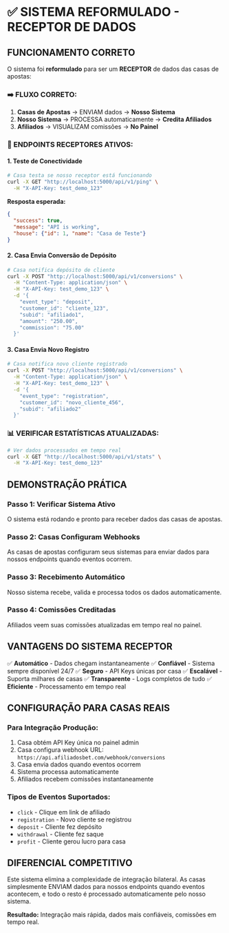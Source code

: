 # ✅ SISTEMA REFORMULADO - RECEPTOR DE DADOS

## FUNCIONAMENTO CORRETO

O sistema foi **reformulado** para ser um **RECEPTOR** de dados das casas de apostas:

### ➡️ FLUXO CORRETO:
1. **Casas de Apostas** → ENVIAM dados → **Nosso Sistema**
2. **Nosso Sistema** → PROCESSA automaticamente → **Credita Afiliados**
3. **Afiliados** → VISUALIZAM comissões → **No Painel**

### 🎯 ENDPOINTS RECEPTORES ATIVOS:

#### 1. Teste de Conectividade
```bash
# Casa testa se nosso receptor está funcionando
curl -X GET "http://localhost:5000/api/v1/ping" \
  -H "X-API-Key: test_demo_123"
```

**Resposta esperada:**
```json
{
  "success": true,
  "message": "API is working",
  "house": {"id": 1, "name": "Casa de Teste"}
}
```

#### 2. Casa Envia Conversão de Depósito
```bash
# Casa notifica depósito de cliente
curl -X POST "http://localhost:5000/api/v1/conversions" \
  -H "Content-Type: application/json" \
  -H "X-API-Key: test_demo_123" \
  -d '{
    "event_type": "deposit",
    "customer_id": "cliente_123",
    "subid": "afiliado1",
    "amount": "250.00",
    "commission": "75.00"
  }'
```

#### 3. Casa Envia Novo Registro
```bash
# Casa notifica novo cliente registrado
curl -X POST "http://localhost:5000/api/v1/conversions" \
  -H "Content-Type: application/json" \
  -H "X-API-Key: test_demo_123" \
  -d '{
    "event_type": "registration", 
    "customer_id": "novo_cliente_456",
    "subid": "afiliado2"
  }'
```

### 📊 VERIFICAR ESTATÍSTICAS ATUALIZADAS:
```bash
# Ver dados processados em tempo real
curl -X GET "http://localhost:5000/api/v1/stats" \
  -H "X-API-Key: test_demo_123"
```

## DEMONSTRAÇÃO PRÁTICA

### Passo 1: Verificar Sistema Ativo
O sistema está rodando e pronto para receber dados das casas de apostas.

### Passo 2: Casas Configuram Webhooks
As casas de apostas configuram seus sistemas para enviar dados para nossos endpoints quando eventos ocorrem.

### Passo 3: Recebimento Automático
Nosso sistema recebe, valida e processa todos os dados automaticamente.

### Passo 4: Comissões Creditadas
Afiliados veem suas comissões atualizadas em tempo real no painel.

## VANTAGENS DO SISTEMA RECEPTOR

✅ **Automático** - Dados chegam instantaneamente
✅ **Confiável** - Sistema sempre disponível 24/7
✅ **Seguro** - API Keys únicas por casa
✅ **Escalável** - Suporta milhares de casas
✅ **Transparente** - Logs completos de tudo
✅ **Eficiente** - Processamento em tempo real

## CONFIGURAÇÃO PARA CASAS REAIS

### Para Integração Produção:
1. Casa obtém API Key única no painel admin
2. Casa configura webhook URL: `https://api.afiliadosbet.com/webhook/conversions`
3. Casa envia dados quando eventos ocorrem
4. Sistema processa automaticamente
5. Afiliados recebem comissões instantaneamente

### Tipos de Eventos Suportados:
- `click` - Clique em link de afiliado
- `registration` - Novo cliente se registrou  
- `deposit` - Cliente fez depósito
- `withdrawal` - Cliente fez saque
- `profit` - Cliente gerou lucro para casa

## DIFERENCIAL COMPETITIVO

Este sistema elimina a complexidade de integração bilateral. As casas simplesmente ENVIAM dados para nossos endpoints quando eventos acontecem, e todo o resto é processado automaticamente pelo nosso sistema.

**Resultado:** Integração mais rápida, dados mais confiáveis, comissões em tempo real.